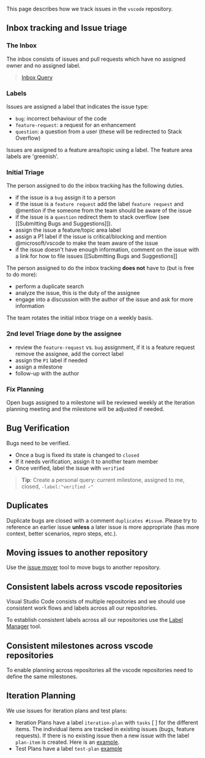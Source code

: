 This page describes how we track issues in the `vscode` repository.

## Inbox tracking and Issue triage

### The Inbox
The inbox consists of issues and pull requests which have no assigned owner and no assigned label. 

> [Inbox Query](https://github.com/Microsoft/vscode/issues?utf8=%E2%9C%93&q=is%3Aopen+no%3Aassignee+-label%3Afeature-request+-label%3Abug+-label%3Aquestion+)

### Labels
Issues are assigned a label that indicates the issue type:
- `bug`: incorrect behaviour of the code
- `feature-request`: a request for an enhancement
- `question`: a question from a user (these will be redirected to Stack Overflow)

Issues are assigned to a feature area/topic using a label. The feature area labels are 'greenish'. 

### Initial Triage
The person assigned to do the inbox tracking has the following duties. 
- if the issue is a `bug` assign it to a person
- if the issue is a `feature request` add the label `feature request` and @mention if the someone from the team should be aware of the issue
- if the issue is a `question` redirect them to stack overflow (see [[Submitting Bugs and Suggestions]]).
- assign the issue a feature/topic area label
- assign a P1 label if the issue is critical/blocking and mention @microsoft/vscode to make the team aware of the issue
- if the issue doesn't have enough information, comment on the issue with a link for how to file issues [[Submitting Bugs and Suggestions]]

The person assigned to do the inbox tracking **does not** have to (but is free to do more):
- perform a duplicate search
- analyze the issue, this is the duty of the assignee
- engage into a discussion with the author of the issue and ask for more information

The team rotates the initial inbox triage on a weekly basis.

### 2nd level Triage done by the assignee
- review the `feature-request` vs. `bug` assignment, if it is a feature request remove the assignee, add the correct label
- assign the `P1` label if needed
- assign a milestone 
- follow-up with the author

### Fix Planning
Open bugs assigned to a milestone will be reviewed weekly at the iteration planning meeting and the milestone will be adjusted if needed.

## Bug Verification
Bugs need to be verified. 
- Once a bug is fixed its state is changed to `closed` 
- If it needs verification, assign it to another team member
- Once verified, label the issue with `verified`

> **Tip**: Create a personal query: current milestone, assigned to me, closed, `-label:"verified ✓"`

## Duplicates
Duplicate bugs are closed with a comment `duplicates #issue`. Please try to reference an earlier issue **unless** a later issue is more appropriate (has more context, better scenarios, repro steps, etc.).

## Moving issues to another repository
Use the [issue mover](https://github-issue-mover.appspot.com/) tool to move bugs to another repository.

## Consistent labels across vscode repositories

Visual Studio Code consists of multiple repositories and we should use consistent work flows and labels across all our repositories.

To establish consistent labels across all our repositories use the [Label Manager](http://www.dorukdestan.com/github-label-manager/) tool.

## Consistent milestones across vscode repositories

To enable planning across repositories all the vscode repositories need to define the same milestones.

## Iteration Planning
We use issues for iteration plans and test plans:
- Iteration Plans have a label `iteration-plan` with `tasks` [ ] for the different items. The individual items are tracked in existing issues (bugs, feature requests). If there is no existing issue then a new issue with the label `plan-item` is created. Here is an [example](https://github.com/Microsoft/vscode/issues/917).
- Test Plans have a label `test-plan` [example](https://github.com/Microsoft/vscode/issues/1096)
